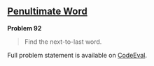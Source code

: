 [Penultimate Word][ce]
----------------------

**Problem 92**

> Find the next-to-last word.

Full problem statement is available on [CodeEval][ce].

[ce]: https://www.codeeval.com/browse/92/
      "View problem statement on CodeEval"
